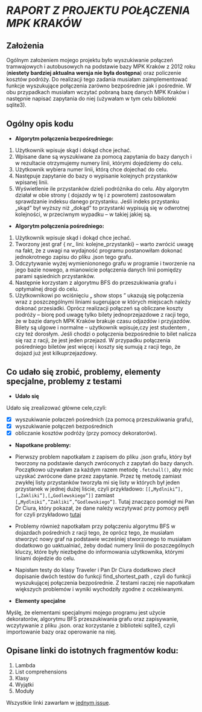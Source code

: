 # ***RAPORT Z PROJEKTU POŁĄCZENIA MPK KRAKÓW***

## **Założenia**
Ogólnym założeniem mojego projektu było wyszukiwanie połączeń tramwajowych i autobusowych na podstawie bazy MPK Kraków z 2012 roku (**niestety bardziej aktualna wersja nie była dostępna**) oraz policzenie kosztów podróży.
Do realizacji tego zadania musiałam zaimplementować funkcje wyszukujące połączenia zarówno bezpośrednie jak i pośrednie. W obu przypadkach musiałam wczytać pobraną bazę danych MPK Kraków  i następnie napisać zapytania do niej (używałam w tym celu biblioteki sqlite3).

 ## **Ogólny opis kodu**
 
- **Algorytm połączenia bezpośredniego:**
1. Użytkownik wpisuje skąd i dokąd chce jechać. 
2. Wpisane dane są wyszukiwane za pomocą zapytania do bazy danych i w rezultacie otrzymujemy numery linii, którymi dojedziemy do celu.
3. Użytkownik wybiera numer linii, którą chce dojechać do celu.
4.  Następuje zapytanie do bazy o wypisanie kolejnych przystanków wpisanej linii.
5.  Wyświetlenie ile przystanków dzieli podróżnika do celu.
Aby algorytm działał w obie strony ( dojazdy w tę i z powrotem) zastosowałam sprawdzanie indeksu danego przystanku. Jeśli indeks przystanku „skąd” był wyższy niż „dokąd” to  przystanki wypisują się w odwrotnej kolejności, w przeciwnym wypadku – w takiej jakiej są.

- **Algorytm połączenia pośredniego:**
1.	Użytkownik wpisuje skąd i dokąd chce jechać.
2.	Tworzony jest graf { nr_ lini: kolejne_przystanki} – warto zwrócić uwagę na fakt, że z uwagi na wydajność programu postanowiłam dokonać jednokrotnego zapisu do pliku .json tego grafu.
3.	Odczytywanie wyżej wymieniononego grafu w programie i tworzenie na jego bazie nowego, a mianowicie połączenia danych linii pomiędzy parami sąsiednich przystanków.
4.	Następnie korzystam z algorytmu BFS do przeszukiwania grafu i optymalnej drogi do celu.
5.	Użytkownikowi po wciśnięciu „ show stops ” ukazują się połączenia wraz z poszczególnymi liniami sugerujące w których miejscach należy dokonać przesiadki.
Oprócz realizacji połączeń są obliczane koszty podróży – biorę  pod uwagę tylko bilety jednoprzejazdowe z racji tego, że w bazie danych MPK Kraków brakuje czasu odjazdów i przyjazdów.
Bilety są ulgowe i normalne – użytkownik wpisuje,czy jest studentem , czy też dorosłym. Jeśli chodzi o połączenia bezpośrednie to bilet nalicza się raz z racji, że jest jeden przejazd. W przypadku połączenia pośredniego biletów jest więcej i koszty się sumują z racji tego, że dojazd już jest kilkuprzejazdowy.

## **Co udało się zrobić, problemy, elementy specjalne, problemy z testami**

- **Udało się**
 
 Udało się zrealizować główne cele,czyli:
 - [x] wyszukiwanie połaczeń pośrednich (za pomocą przeszukiwania grafu), 
 - [x] wyszukiwanie połączeń bezpośrednich 
 - [x] obliczanie kosztów podróży (przy pomocy dekoratorów). 

- **Napotkane problemy:**

 * Pierwszy problem napotkałam z zapisem do pliku .json grafu, który był tworzony na podstawie danych zwróconych z zapytań do bazy danych.
 Początkowo używałam za każdym razem metodę ```.fetchall()```, aby móc uzyskać zwrócone dane przez zapytanie. Przez tę metodę zamiast zwykłej listy przystanków tworzyła mi się listy w których był jeden przystanek w jednej dużej liście, czyli przykładowo:
 ```[[„Mydlniki”],[„Zakliki”],[„Godlewskiego”]]``` zamiast ```[„Mydlniki”,”Zakliki”,”Godlewskiego”]```. 
  Tutaj znacząco pomógł mi Pan Dr Ciura, który pokazał, że dane należy wczytywać przy pomocy pętli for czyli przykładowo [tutaj](https://github.com/wokalove/MPK/blob/ad8acbab0cdb53dfb2e73d09f0366ebcb6e627ce/MPK.py#L211-L217)

 * Problemy również napotkałam przy połączeniu algorytmu BFS w dojazdach pośrednich z racji tego, że oprócz tego, że musiałam stworzyć nowy graf na podstawie wcześniej stworzonego to musiałam dodatkowo go uaktualniać, żeby dodać numery liniii do poszczególnych kluczy, które były niezbędne do informowania użytkownika, którymi liniami dojedzie do celu.

 * Napisłam testy do klasy Traveler i Pan Dr Ciura dodatkowo zlecił dopisanie dwóch testów do funkcji find_shortest_path , czyli do funkcji wyszukującej połączenia bezpośrednie. Z testami raczej nie napotkałam większych problemów i wyniki wychodziły zgodne z oczekiwanymi.

- **Elementy specjalne**

 Myślę, że elementami specjalnymi mojego programu jest użycie dekoratorów, algorytmu BFS przeszukiwania grafu oraz zapisywanie,  wczytywanie z pliku .json. oraz korzystanie z biblioteki sqlite3, czyli importowanie bazy oraz operowanie na niej.

## **Opisane linki do istotnych fragmentów kodu:**
1.	Lambda
2.	List comprehensions
3.	Klasy
4.	Wyjątki
5.	Moduły

Wszystkie linki zawarłam w [jednym issue](https://github.com/wokalove/MPK/issues/3).
